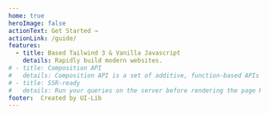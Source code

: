 ```yaml
---
home: true
heroImage: false
actionText: Get Started →
actionLink: /guide/
features:
  - title: Based Tailwind 3 & Vanilla Javascript
    details: Rapidly build modern websites.
# - title: Composition API
#   details: Composition API is a set of additive, function-based APIs that allow flexible composition of component logic.
# - title: SSR-ready
#   details: Run your queries on the server before rendering the page HTML
footer:  Created by UI-Lib
---
```

